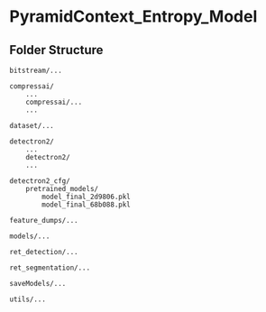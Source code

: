 # PyramidContext_Entropy_Model

## Folder Structure
```
bitstream/...

compressai/
    ...
    compressai/...
    ...
    
dataset/...

detectron2/
    ...
    detectron2/
    ...

detectron2_cfg/
    pretrained_models/
        model_final_2d9806.pkl
        model_final_68b088.pkl

feature_dumps/...

models/...

ret_detection/...

ret_segmentation/...

saveModels/...

utils/...
```
